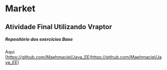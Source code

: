 # Market

## Atividade Final Utilizando Vraptor


##### Repositório dos exercícios Base

Aqui [https://github.com/Maehmaciel/Java_EE(https://github.com/Maehmaciel/Java_EE)
